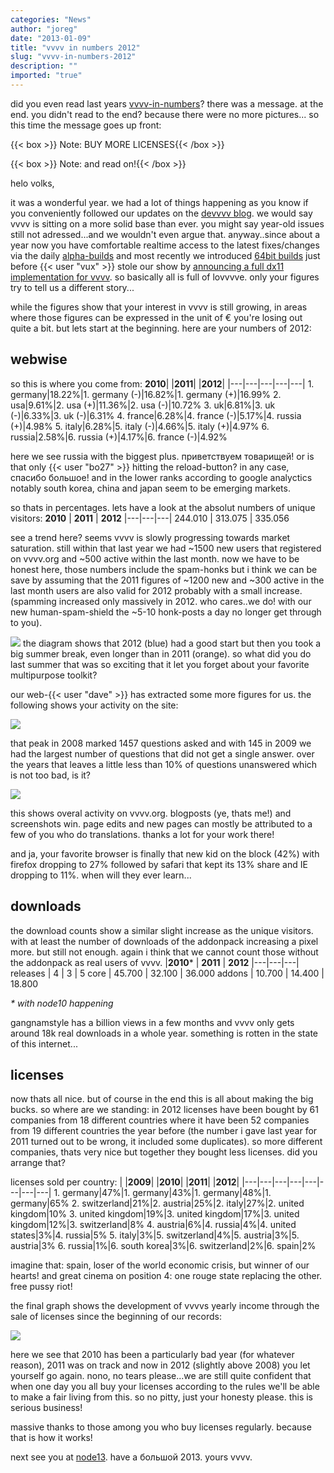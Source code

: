 ```yaml
---
categories: "News"
author: "joreg"
date: "2013-01-09"
title: "vvvv in numbers 2012"
slug: "vvvv-in-numbers-2012"
description: ""
imported: "true"
---
```



did you even read last years [vvvv-in-numbers](/blog/2012/vvvv-in-numbers)? 
there was a message. at the end. you didn't read to the end? because there were no more pictures... so this time the message goes up front: 

{{< box >}}
Note:
BUY MORE LICENSES{{< /box >}}

{{< box >}}
Note:
and read on!{{< /box >}}

helo volks, 

it was a wonderful year. we had a lot of things happening as you know if you conveniently followed our updates on the [devvvv blog](/blog/23). we would say vvvv is sitting on a more solid base than ever. you might say year-old issues still not adressed...and we wouldn't even argue that. anyway..since about a year now you have comfortable realtime access to the latest fixes/changes via the daily [alpha-builds](https://vvvv.org/downloads/previews) and most recently we introduced [64bit builds](/blog/2012/vvvv-64bit) just before {{< user "vux" >}} stole our show by [announcing a full dx11 implementation for vvvv](/blog/2012/everything-you-know). so basically all is full of lovvvve. only your figures try to tell us a different story...

while the figures show that your interest in vvvv is still growing, in areas where those figures can be expressed in the unit of € you're losing out quite a bit. but lets start at the beginning. here are your numbers of 2012:

## webwise

so this is where you come from:
**2010**| |**2011**| |**2012**|
|---|---|---|---|---|
1\. germany|18.22%|1. germany (-)|16.82%|1. germany (+)|16.99%
2\. usa|9.61%|2. usa (+)|11.36%|2. usa (-)|10.72%
3\. uk|6.81%|3. uk (-)|6.33%|3. uk (-)|6.31%
4\. france|6.28%|4. france (-)|5.17%|4. russia (+)|4.98%
5\. italy|6.28%|5. italy (-)|4.66%|5. italy (+)|4.97%
6\. russia|2.58%|6. russia (+)|4.17%|6. france (-)|4.92%


here we see russia with the biggest plus. приветствуем товарищей! or is that only {{< user "bo27" >}} hitting the reload-button? in any case, спасибо большое! and in the lower ranks according to google analyctics notably south korea, china and japan seem to be emerging markets.

so thats in percentages. lets have a look at the absolut numbers of unique visitors:
**2010** | **2011** | **2012**
|---|---|---|
244.010 | 313.075 | 335.056

see a trend here? seems vvvv is slowly progressing towards market saturation. still within that last year we had ~1500 new users that registered on vvvv.org and ~500 active within the last month. now we have to be honest here, those numbers include the spam-honks but i think we can be save by assuming that the 2011 figures of ~1200 new and ~300 active in the last month users are also valid for 2012 probably with a small increase. (spamming increased only massively in 2012. who cares..we do! with our new human-spam-shield the ~5-10 honk-posts a day no longer get through to you). 

![](unique.png) 
the diagram shows that 2012 (blue) had a good start but then you took a big summer break, even longer than in 2011 (orange). so what did you do last summer that was so exciting that it let you forget about your favorite multipurpose toolkit?

our web-{{< user "dave" >}} has extracted some more figures for us. the following shows your activity on the site: 

![](Diagram-DirectX%20Renderer_2013.01.06-22.45.00.png) 

that peak in 2008 marked 1457 questions asked and with 145 in 2009 we had the largest number of questions that did not get a single answer. over the years that leaves a little less than 10% of questions unanswered which is not too bad, is it?

![](Diagram-DirectX%20Renderer_2013.01.06-22.42.59.png) 

this shows overal activity on vvvv.org. blogposts (ye, thats me!) and screenshots win. page edits and new pages can mostly be attributed to a few of you who do translations. thanks a lot for your work there!

and ja, your favorite browser is finally that new kid on the block (42%) with firefox dropping to 27% followed by safari that kept its 13% share and IE dropping to 11%. when will they ever learn...

## downloads

the download counts show a similar slight increase as the unique visitors. with at least the number of downloads of the addonpack increasing a pixel more. but still not enough. again i think that we cannot count those without the addonpack as real users of vvvv.
|**2010*** | **2011** | **2012**
|---|---|---|
releases | 4 | 3 | 5
core | 45.700 | 32.100 | 36.000
addons | 10.700 | 14.400 | 18.800

*\* with node10 happening*

gangnamstyle has a billion views in a few months and vvvv only gets around 18k real downloads in a whole year. something is rotten in the state of this internet...

## licenses

now thats all nice. but of course in the end this is all about making the big bucks. so where are we standing: in 2012 licenses have been bought by 61 companies from 18 different countries where it have been 52 companies from 19 different countries the year before (the number i gave last year for 2011 turned out to be wrong, it included some duplicates). so more different companies, thats very nice but together they bought less licenses. did you arrange that? 

licenses sold per country:
| |**2009**| |**2010**| |**2011**| |**2012**|
|---|---|---|---|---|---|---|---|
1\. germany|47%|1. germany|43%|1. germany|48%|1. germany|65%
2\. switzerland|21%|2. austria|25%|2. italy|27%|2. united kingdom|10%
3\. united kingdom|19%|3. united kingdom|17%|3. united kingdom|12%|3. switzerland|8%
4\. austria|6%|4. russia|4%|4. united states|3%|4. russia|5%
5\. italy|3%|5. switzerland|4%|5. austria|3%|5. austria|3%
6\. russia|1%|6. south korea|3%|6. switzerland|2%|6. spain|2%

imagine that: spain, loser of the world economic crisis, but winner of our hearts! and great cinema on position 4: one rouge state replacing the other. free pussy riot!

the final graph shows the development of vvvvs yearly income through the sale of licenses since the beginning of our records:

![](Diagram-DirectX%20Renderer_2013.01.06-22.59.29.png) 

here we see that 2010 has been a particularly bad year (for whatever reason), 2011 was on track and now in 2012 (slightly above 2008) you let yourself go again. nono, no tears please...we are still quite confident that when one day you all buy your licenses according to the rules we'll be able to make a fair living from this. so no pitty, just your honesty please. this is serious business! 

massive thanks to those among you who buy licenses regularly. because that is how it works!

next see you at [node13](http://node13.vvvv.org).
have a большой 2013.
yours vvvv.

